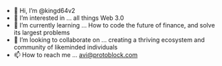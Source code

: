 - 👋 Hi, I’m @kingd64v2
- 👀 I’m interested in ... all things Web 3.0
- 🌱 I’m currently learning ... How to code the future of finance, and solve its largest problems 
- 💞️ I’m looking to collaborate on ... creating a thriving ecosystem and community of likeminded individuals
- 📫 How to reach me ... avi@protoblock.com

<!---
kingd64v2/kingd64v2 is a ✨ special ✨ repository because its `README.md` (this file) appears on your GitHub profile.
You can click the Preview link to take a look at your changes.
--->
